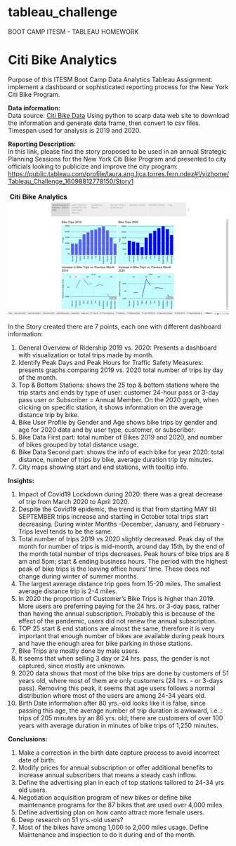 # tableau_challenge
BOOT CAMP ITESM  -  TABLEAU HOMEWORK


# Citi Bike Analytics  

Purpose of this ITESM Boot Camp Data Analytics Tableau Assignment:  implement a dashboard or sophisticated reporting process for the New York Citi Bike Program.  

**Data information:**  
Data source: [Citi Bike Data](https://www.citibikenyc.com/system-data)
Using python to scarp data web site to download the information and generate data frame, then convert to csv files.   Timespan used for analysis is 2019 and 2020.  

**Reporting Description:**  
In this link, please find the story proposed to be used in an annual Strategic Planning Sessions for the New York Citi Bike Program and presented to city officials looking to publicize and improve the city program:
https://public.tableau.com/profile/laura.ang.lica.torres.fern.ndez#!/vizhome/Tableau_Challenge_16098812778150/Story1

![alt text][story]

[story]: https://github.com/ltorresfdz/tableau_challenge/blob/main/Story%20pic.jpg "Tableau Challenge"

In the Story created there are 7 points, each one with different dashboard information:
1)	General Overview of Ridership 2019 vs. 2020:  Presents a dashboard with visualization or total trips made by month.
2)	Identify Peak Days and Peak Hours for Traffic Safety Measures: presents graphs comparing 2019 vs. 2020 total number of trips by day of the month. 
3)	Top & Bottom Stations: shows the 25 top & bottom stations where the trip starts and ends by type of user: customer 24-hour pass or 3-day pass user or Subscriber = Annual Member. On the 2020 graph, when clicking on specific station, it shows information on the average distance trip by bike. 
4)	Bike User Profile by Gender and Age shows bike trips by gender and age for 2020 data and by user type, customer, or subscriber. 
5)	Bike Data First part: total number of Bikes 2019 and 2020, and number of bikes grouped by total distance usage.
6)	Bike Data Second part: shows the info of each bike for year 2020: total distance, number of trips by bike, average duration trip by minutes. 
7)	City maps showing start and end stations, with tooltip info. 

**Insights:**  

1)	Impact of Covid19 Lockdown during 2020: there was a great decrease of trip from March 2020 to April 2020. 
2)	Despite the Covid19 epidemic, the trend is that from starting MAY till SEPTEMBER trips increase and starting in October total trips start decreasing. During winter Months -December, January, and February - Trips level tends to be the same. 
3)	Total number of trips 2019 vs 2020 slightly decreased.  Peak day of the month for number of trips is mid-month, around day 15th, by the end of the month total number of trips decreases.  Peak hours of bike trips are 8 am and 5pm; start & ending business hours. The period with the highest peak of bike trips is the leaving office hours’ time. These does not change during winter of summer months. 
4)	The largest average distance trip goes from 15-20 miles.  The smallest average distance trip is 2-4 miles. 
5)	In 2020 the proportion of Customer’s Bike Trips is higher than 2019.  More users are preferring paying for the 24 hrs. or 3-day pass, rather than having the annual subscription. Probably this is because of the effect of the pandemic, users did not renew the annual subscription. 
6)	TOP 25 start & end stations are almost the same, therefore it is very important that enough number of bikes are available during peak hours and have the enough area for bike parking in those stations.
7)	Bike Trips are mostly done by male users.
8)	It seems that when selling 3 day or 24 hrs. pass, the gender is not captured, since mostly are unknown.
9)	2020 data shows that most of the bike trips are done by customers of 51 years old, where most of them are only customers (24 hrs. - or 3-days pass).  Removing this peak, it seems that age users follows a normal distribution where most of the users are among 24-34 years old. 
10)	Birth Date information after 80 yrs.-old looks like it is false, since passing this age, the average number of trip duration is awkward, i.e..: trips of 205 minutes by an 86 yrs. old; there are customers of over 100 years with average duration in minutes of bike trips of 1,250 minutes.  

**Conclusions:**  

1.	Make a correction in the birth date capture process to avoid incorrect date of birth.
2.	Modify prices for annual subscription or offer additional benefits to increase annual subscribers that means a steady cash inflow.
3.	Define the advertising plan in each of top stations tailored to 24-34 yrs old users. 
4.	Negotiation acquisition program of new bikes or define bike maintenance programs for the 87 bikes that are used over 4,000 miles. 
5.	Define advertising plan on how canto attract more female users.
6.	Deep research on 51 yrs.-old users?
7.	Most of the bikes have among 1,000 to 2,000 miles usage. Define Maintenance and inspection to do it during end of the month.
